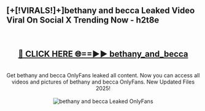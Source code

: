 <h2>[+[!VIRALS!]+]bethany and becca Leaked Video Viral On Social X Trending Now - h2t8e</h2>
<br>
<div align="center">
<h2><a href="https://libra.edu.pl?bethany_and_becca" rel="nofollow">🔴 CLICK HERE 🌐==►► bethany_and_becca</a></h2>
<br>
Get bethany and becca OnlyFans leaked all content. Now you can access all videos and pictures of bethany and becca OnlyFans. New Updated Files 2025!
<br>
<br>
<a href="https://libra.edu.pl?bethany_and_becca" rel="nofollow" data-target="animated-image.originalLink"><img src="https://i.ibb.co.com/WyWwxjT/player-gif2.gif" alt="bethany and becca Leaked OnlyFans" style="max-width: 100%; display: inline-block;" data-target="animated-image.originalImage"></a>
</div>
<br>
